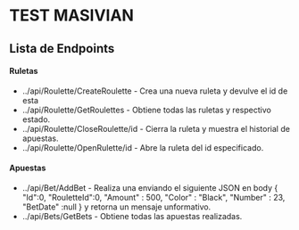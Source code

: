 # TEST MASIVIAN

## Lista de Endpoints

#### Ruletas
 - ../api/Roulette/CreateRoulette - Crea una nueva ruleta y devulve el id de esta
 - ../api/Roulette/GetRoulettes - Obtiene todas las ruletas y respectivo estado.
 - ../api/Roulette/CloseRoulette/id - Cierra la ruleta y muestra el historial de apuestas.
 - ../api/Roulette/OpenRulette/id - Abre la ruleta del id especificado.
 #### Apuestas
 - ../api/Bet/AddBet - Realiza una enviando el siguiente JSON en body { "Id":0, "RouletteId":0, "Amount" : 500, "Color" : "Black", "Number" : 23, "BetDate" :null } y retorna un mensaje unformativo.
 - ../api/Bets/GetBets - Obtiene todas las apuestas realizadas.
